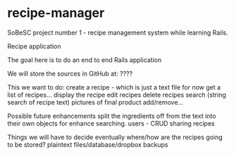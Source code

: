 recipe-manager
==============

SoBeSC project number 1 - recipe management system while learning Rails.

Recipe application

The goal here is to do an end to end Rails application

We will store the sources in GitHub at:  ????


This we want to do:
  create a recipe - which is just a text file for now
	get a list of recipes...
	display the recipe
	edit recipes
	delete recipes
	search (string search of recipe text)
	pictures of final product add/remove...
	
Possible future enhancements
	split the ingredients off from the text into their own objects for enhance searching.
	users - CRUD
	sharing recipes
	
Things we will have to decide eventually
	where/how are the recipes going to be stored?
		plaintext files/database/dropbox
	backups
	
